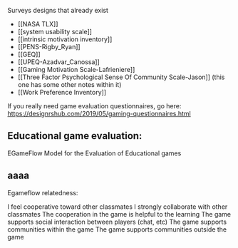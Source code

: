 Surveys designs that already exist

 - [[NASA TLX]]
 - [[system usability scale]]
 - [[intrinsic motivation inventory]]
 - [[PENS-Rigby_Ryan]]
 - [[GEQ]]
 - [[UPEQ-Azadvar_Canossa]]
 - [[Gaming Motivation Scale-Lafrieniere]]
 - [[Three Factor Psychological Sense Of Community Scale-Jason]] (this one has some other notes within it)
 - [[Work Preference Inventory]]

If you really need game evaluation questionnaires, go here: https://designrshub.com/2019/05/gaming-questionnaires.html

## Educational game evaluation:

EGameFlow
Model for the Evaluation of Educational games



## aaaa

Egameflow relatedness:

I feel cooperative toward other classmates
I strongly collaborate with other classmates
The cooperation in the game is helpful to the learning
The game supports social interaction between players (chat, etc)
The game supports communities within the game
The game supports communities outside the game
